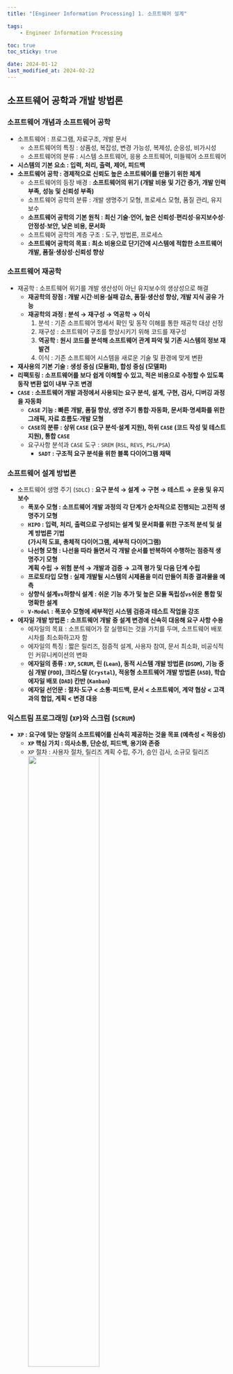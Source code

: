 ```yaml
---
title: "[Engineer Information Processing] 1. 소프트웨어 설계"

tags:
    - Engineer Information Processing

toc: true
toc_sticky: true

date: 2024-01-12
last_modified_at: 2024-02-22
---
```


## 소프트웨어 공학과 개발 방법론

### 소프트웨어 개념과 소프트웨어 공학

- 소프트웨어 : 프로그램, 자료구조, 개발 문서
  - 소프트웨어의 특징 : 상품성, 복잡성, 변경 가능성, 복제성, 순응성, 비가시성
  - 소프트웨어의 분류 : 시스템 소프트웨어, 응용 소프트웨어, 미들웨어 소프트웨어
- <b>시스템의 기본 요소 : 입력, 처리, 출력, 제어, 피드백</b>
- <b>소프트웨어 공학 : 경제적으로 신뢰도 높은 소프트웨어를 만들기 위한 체계</b>
  - 소프트웨어의 등장 배경 : <b>소프트웨어의 위기 (개발 비용 및 기간 증가, 개발 인력 부족, 성능 및 신뢰성 부족)</b>
  - 소프트웨어 공학의 분류 : 개발 생명주기 모형, 프로세스 모형, 품질 관리, 유지보수
  - <b>소프트웨어 공학의 기본 원칙 : 최신 기술·언어, 높은 신뢰성·편리성·유지보수성·안정성·보안, 낮은 비용, 문서화</b>
  - 소프트웨어 공학의 계층 구조 : 도구, 방법론, 프로세스
  - <b>소프트웨어 공학의 목표 : 최소 비용으로 단기간에 시스템에 적합한 소프트웨어 개발, 품질·생상성·신뢰성 향상</b>

### 소프트웨어 재공학

- 재공학 : 소프트웨어 위기를 개발 생산성이 아닌 유지보수의 생상성으로 해결
  - <b>재공학의 장점 : 개발 시간·비용·실패 감소, 품질·생산성 향상, 개발 지식 공유 가능</b>
  - <b>재공학의 과정 : 분석 → 재구성 → 역공학 → 이식</b>
    1. 분석 : 기존 소프트웨어 명세서 확인 및 동작 이해를 통한 재공학 대상 선정
    2. 재구성 : 소프트웨어 구조를 향상시키기 위해 코드를 재구성
    3. <b>역공학 : 원시 코드를 분석해 소프트웨어 관계 파악 및 기존 시스템의 정보 재발견</b>
    4. 이식 : 기존 소프트웨어 시스템을 새로운 기술 및 환경에 맞게 변환
- <b>재사용의 기본 기술 : 생성 중심 (모듈화), 합성 중심 (모델화)</b>
- <b>리팩토링 : 소프트웨어를 보다 쉽게 이해할 수 있고, 적은 비용으로 수정할 수 있도록 동작 변환 없이 내부 구조 변경</b>
- <b><code>CASE</code> : 소프트웨어 개발 과정에서 사용되는 요구 분석, 설계, 구현, 검사, 디버깅 과정을 자동화</b>
  - <b><code>CASE</code> 기능 : 빠른 개발, 품질 향상, 생명 주기 통합·자동화, 문서화·명세화를 위한 그래픽, 자료 흐름도·개발 모형</b>
  - <b><code>CASE</code>의 분류 : 상위 <code>CASE</code> (요구 분석·설계 지원), 하위 <code>CASE</code> (코드 작성 및 테스트 지원), 통합 <code>CASE</code></b>
  - 요구사항 분석과 ```CASE``` 도구 : ```SREM``` (```RSL```, ```REVS```, ```PSL/PSA```)
    - <b><code>SADT</code> : 구조적 요구 분석을 위한 블록 다이어그램 채택</b>

### 소프트웨어 설계 방법론

- 소프트웨어 생명 주기 (```SDLC```) : <b>요구 분석 → 설계 → 구현 → 테스트 → 운용 및 유지보수</b>
  - <b>폭포수 모형 : 소프트웨어 개발 과정의 각 단계가 순차적으로 진행되는 고전적 생명주기 모형</b>
  - <b><code>HIPO</code> : 입력, 처리, 출력으로 구성되는 설계 및 문서화를 위한 구조적 분석 및 설계 방법론 기법<br>(가시적 도표, 총체적 다이어그램, 세부적 다이어그램)</b>
  - <b>나선형 모형 : 나선을 따라 돌면서 각 개발 순서를 반복하여 수행하는 점증적 생명주기 모형<br>계획 수립 → 위험 분석 → 개발과 검증 → 고객 평가 및 다음 단계 수립</b>
  - <b>프로토타입 모형 : 실제 개발될 시스템의 시제품을 미리 만들어 최종 결과물을 예측</b>
  - <b>상향식 설계<code>vs</code>하향식 설계 : 쉬운 기능 추가 및 높은 모듈 독립성<code>vs</code>쉬운 통합 및 명확한 설계</b>
  - <b><code>V-Model</code> : 폭포수 모형에 세부적인 시스템 검증과 테스트 작업을 강조</b>
- <b>에자일 개발 방법론 : 소프트웨어 개발 중 설계 변경에 신속히 대응해 요구 사항 수용</b>
  - 에자일의 목표 : 소프트웨어가 잘 실행되는 것을 가치를 두며, 소프트웨어 배포 시차를 최소화하고자 함
  - 에자일의 특징 : 짧은 릴리즈, 점증적 설계, 사용자 참여, 문서 최소화, 비공식적인 커뮤니케이션의 변화
  - <b>에자일의 종류 : <code>XP</code>, <code>SCRUM</code>, 린 (<code>Lean</code>), 동적 시스템 개발 방법론 (<code>DSDM</code>), 기능 중심 개발 (<code>FDD</code>), 크리스탈 (<code>Crystal</code>), 적응형 소프트웨어 개발 방법론 (<code>ASD</code>), 학습 에자일 배포 (<code>DAD</code>) 칸반 (<code>Kanban</code>)</b>
  - <b>에자일 선언문 : 절차·도구 < 소통·피드백, 문서 < 소프트웨어, 계약 협상 < 고객과의 협업, 계획 < 변경 대응</b>

### 익스트림 프로그래밍 (```XP```)와 스크럼 (```SCRUM```)

- <b><code>XP</code> : 요구에 맞는 양질의 소프트웨어를 신속히 제공하는 것을 목표 (예측성 < 적응성)</b>
  - <b><code>XP</code> 핵심 가치 : 의사소통, 단순성, 피드백, 용기와 존중</b>
  - ```XP``` 절차 : 사용자 절차, 릴리즈 계획 수립, 주가, 승인 검사, 소규모 릴리즈<br><img src="https://github.com/pocj8ur4in/pocj8ur4in.github.io/assets/105341168/3c2895a0-fcc9-4d80-ac10-f46d5e5258f6" width="60%">
  - <b><code>XP</code>의 12가지 프랙티스 : <code>Pair Programming</code>, <code>Planning Game</code>, <code>Test-Driven Development</code>, <code>Whole Team</code>, <code>Continuous Process</code>, <code>Small Releases</code>, <code>Coding Standards</code>, <code>Collective Code Ownership</code>, <code>Simple Design</code>, <code>System Metaphor</code>, <code>Sustainable Pace</code></b>
- ```SCRUM``` : 요구사항 변경에 신속히 대처할 수 있는  반복적이고 점진적인 팀 중심 소프트웨어 개발 방법론
  - ```SCRUM``` 5가지 가치 : 확약, 전념, 정직, 존중, 용기
  - <b><code>SCRUM</code> 역할 : 제품 책임자, 스크럼 마스터, 스크럼 팀</b>
  - <b><code>SCRUM</code> 절차 : 제품 백로그, 스프린트, 스프린트 데일리 미팅, 스프린트 플래닝 미팅, 스프린트 리뷰, 스프린트 회고<br><img src="https://github.com/pocj8ur4in/pocj8ur4in.github.io/assets/105341168/15aa64aa-e1eb-46ba-8eb3-95257eefbe53" width="70%"></b>
    - <b>스프린트 : 작은 단위의 개발 업무를 단기간에 개발, 2~4주마다 이해 관계자에 진척도 보고</b>

## 현행 시스템 분석과 요구 분석

### 현행 시스템 분석

- 현행 시스템 분석 : 어떤 하위 시스템으로 구성되어 있는지 파악하는 절차
  - 현행 시스템 분석의 목적 : 개발 시스템의 개발 범위를 확인하고 이행하기 위한 방향성 설정
  - 시스템 아키텍처 : 상위 시스템과 하위 시스템이 어떤 관계로 상호 작용하는지 각 동작 원리와 구성을 표현한 것
  - <b>현행 시스템 파악 절차 : 시스템 및 인터페이스 →  소프트웨어 아키텍처 → 하드웨어 및 네트워크 구성</b>
    - 시스템 구성 : 기간 업무, 지원 업무로 구분
    - 시스템 기능 : 주요 기능과 하부 기능으로 계층형으로 표시
    - <b>인터페이스 현황 : 단위 업무 시스템 및 시스템 간 통신하는 데이터를 명시</b>
    - 소프트웨어 현황 : 소프트웨어 라이선스 적용 방식 (사이트, 서버, 프로세서, 코어, 사용자 수)
    - 하드웨어 현황 : 서버 사양, 서버 이중화 여부 파악
    - 네트워크 현황 : 시스템의 네트워크 구성 형태를 그림으로 표현
    - 개발 기술 환경 분석 : 플랫폼, ```OS```, ```DBMS```, 미들웨어 분석
- 플랫폼 : 응용 프로그램을 실행하기 위한 하드웨어와 소프트웨어의 결합
  - 플랫폼의 종류 : 운영체제, 어플리케이션, 클라우드, 데이터베이스, 개발, 모바일, ```IoT```, 인터넷 서비스, 개발...
  - <b>플랫폼 성능 특성 분석 항목 : 경과 시간, 사용률, 응답 시간, 가용성</b>
  - 플랫폼 성능 특성 분석 방법 : 성능 테스트, 사용자 인터뷰, 문서 점검
  - 플랫폼 사용할 때의 이점 : 개발·운영·유지보수 비용 감소, 안정성·보안성 향상, 여러 플랫폼·커뮤니티 지원
- ```OS``` : ```HW·SW``` 자원 관리 및 공통 서비스 제공, 사용자와의 인터페이스 제공
  - ```OS``` 분석 항목 : 종류, 버전, 패치 일자, 백업 주기 분석
  - ```OS``` 고려 사항 : 가용성, 성능, 기술 지원, 주변 기기, 구축 비용
  - ```OS``` 메모리 누수 : 실행 소프트웨어가 정상 종료되지 않고 남아있는 증상
- 오픈소스 라이선스 : ```GNU```, ```GNU GPLv1```, ```BSD```, ```Apache 2.0```, ```GNU Affero General Public License v3.0```, ```Eclipse Public License 2.0```, ```Mozilla Public License 2.0```, ```Creative Commons```
- ```DBMS``` : 응용 프로그램과 데이터의 중재자로서 모든 응용 프로그램들이 데이터베이스를 공유할 수 있도록 관리
  - ```DBMS``` 목적 : 종속성 및 중복성 문제를 해결하기 위해 제안
  - ```DBMS``` 종류 : ```Oracle```, ```MSSQL```, ```MySQL```, ```SQLite```, ```MongoDB```, ```Redis```
  - <b><code>DBMS</code> 분석 항목 : 가용성, 성능, 기술 지원, 상호 호환성, 구축 비용</b>

### 요구사항 개발

- 요구공학 : 사용자 요구가 반영된 시스템 개발을 위해 사용자 요구를 추출, 분석, 명세, 검증, 관리
  - 요구사항 베이스라인 : 이해 당사자 간의 명시적 합의, 프로젝트 목표 달성 여부를 확인하는 기준
  - <b>요구사항 분류 : 기능 요구사항과 비기능 요구사항을 구분하고 우선순위 여부를 확인</b>
    - <b>기술 내용에 따른 분류 : 기능 요구사항 (사용자가 원하는 기능)<code>vs</code>비기능 요구사항 (수행 환경, 제약 조건)</b>
    -  기술 관점 및 대상에 따른 분류 : 시스템 요구사항<code>vs</code>사용자 요구사항
- ```SWEBOK``` 기반 요구사항 개발 프로세스 : <b>도출 → 분석 → 명세 → 검증</b>
  - 요구사항 도출 : 현재 상태를 파악하고 문제를 정의하고 목표를 도출
  - <b>요구사항 분석 : 소프트웨어가 어떻게 상호 작용하는지 이해하고, 요구사항 정의를 도출 및 문서화</b>
    - <b>분석 기법 : 사용자 의견 청취, 사용자 인터뷰, 문서 및 모델 분석, 설문 조사</b>
    - 분석 단계 : 문제 인식 → 전개 → 평가 및 종합 → 검토 → 문서화
  - 요구사항 명세 : 시스템 정의 및 요구사항, 소프트웨어 요구사항을 문서화
    - <b>명세 기법 : 정형 명세 (수학적 + 정확한 표현, 명세·구현의 일치)<code>vs</code>비정형 명세 (자연어 + 작성·이해 용이, 다양한 전달 방법)</b>
  - 요구사항 확인 : 문서로 만들어진 내용을 확인 및 검증
  - 요구사항 관리 : 요구사항 명세서와 관련된 변경 사항을 추적 및 관리
- <b>요구사항 관리 도구의 필요성 : 프로세스 효율성 재고 및 관리·분석·추적·평가·의사소통 용이</b>
- 요구사항 할당 : 요구사항을 만족시키기 위한 아키텍처 구성 요소를 식별

### 요구사항 확인 기법과 ```FTR```

- 요구사항 확인 기법 : 인터뷰, 설문 조사, 시나리오, 스토리보드, 워크숍, 브레인스토밍, 분석 모델링
  - <b>프로토타이핑 : 도출된 요구사항을 토대로 시제품을 제작해 대상 시스템과 바교하여 추가 요구사항을 지속적으로 재작성</b>
    - 프로토 타이핑 절차 : 요구사항 수집 및 분석 → 설계 → 개발 → 검토 및 피드백 → 프로토타입 정제 → 요구사항 검증
  - 모델 검증 : 분석 단계에서 개발된 모델의 품질을 검증
    - 정적 분석 : 객체 모델에서 객체 간에 존재하는 의사소통 경로를 검증하기 위해 명세의 일관성 및 정확성을 확인
    - 동적 분석 : 직접 실행하여 모델을 검증하기 위해 작성된 소스 코드를 실행해 메모리 누수 현황 및 스레드 결함 분석
  - 요구사항 검토 : 여러 검토자자가 에러, 잘못된 가정, 불명확성, 표준과의 차이를 탐색
  - <b>인수 테스트 : 소프트웨어가 요구사항을 만족하는지 확인하기 위한 테스트</b>
    - 인수 테스트 종류 : 계약 인수 테스트, 규정 인수 테스트, 알파 검사, 베타 검사, 사용자 인수 테스트, 운영 인수 테스트
    - 인수 테스트 절차 : 계획 → 설계 → 구현 → 검토 → 수행 → 완료
  - <b>정형 기술 검토 : 소프트웨어 개발 산출물 대상 요구사항 일치 여부, 표준 준수 및 결합 발생 여부를 검토하는 정적 분석 기법</b>
    - 정형 기술 검토 특징 : 구조화된 절차, 전문가의 참여 필요, 개발 초기 적용 가능, 문서화의 중요성
    - <b>정형 기술 검토 지침 : 의제 및 범위 유지, 참가자 수 제한, 체크리스트 및 일정 할당, 검토에 집중, 논쟁 제한, 명확한 문제 영역</b>

### ```UML```과 럼바우 분석 기법

- 개념 모델링 : 요구사항을 이해하기 쉽도록 실 세계의 상황을 단순화하여 개념적으로 표현한 모델을 생성하는 과정
  - 개발 대상 도메인의 엔티티 및 관계와 종속성을 반영
- <b><code>UML</code> : 객체지향 소프트웨어 개발 과정의 모델링 기술 및 방법론을 통합한 범용 모델링 언어</b>
  - ```UML``` 특성 : 시각화, 문서화, 명세화, 구축, 확장성, 표준화된 언어
  - <b><code>UML</code> 관점 : 기능적 관점 (유스케이스 다이어그램), 정적 관점 (클래스 다이어그램), 동적 관점 (시퀀스 다이어그램, 상태 다이어그램)</b>
  - <b><code>UML</code> 구성 : 사물 (객체 간의 관계 형성 대상), 관계 (객체 간의 연관성 표현), 다이어그램 (격체의 관계 도식화)</b>
    - <b>스테레오타입 : <code>UML</code> 구성 외에 추가적인 확장 요소를 표현 (<code><<>></code>으로 포현)</b>
    - <code>UML</code> 접근 제어자 : ```public``` (```+```), ```private``` (```-```), ```protected``` (```#```), ```package``` (```~```)
    - <code>UML</code> 표현 : ```1``` (```1``` 객체 연결), ```*``` 또는 ```0..*``` (0이나 0 이상 객체 연결), ```1..*``` (1이거나 1 이상 객체 연결), ```0..1``` (0이거나 1 객체 연결), ```1, 3, 5``` (1이거나 3이거나 6 객체 연결), ```n``` (```n```개 객체 연결), ```m..*``` (```m```이거나 ```m```개 이상 객체 연결)``
- <b>럼바우 객체지향 분석 (= 객체 모델링 기법) : 소프트에어 구성 요소를 그래픽으로 모형화</b>
  - <b>럼바우 객체지향 분석 절차 및 도구 : 객체 모델링 (객체 다이어그램) → 동적 모델링 (상태도) → 기능 모델링 (자료 흐름도)</b>
    - 객체 모델링 : 시스템에서 요구되는 객체를 찾아 속성, 연산, 관계를 규정하여 객체를 다이어그램으로 표시
    - 동적 모델링 : 제어 흐름, 상호 작용, 동작 순서 등의 상태를 시간 흐름에 따라 상태 다이어그램으로 표시
    - 기능 모델링 : 여러 프로세스 간의 자료 흐름을 표시 (어떤 데이터를 입력해 어떤 결과를 가져올 수 있을지 표현)

### ```UML``` 다이어그램

- <b>구조 다이어그램 : 시스템 구조와 구성 요소 간의 관계를 시각적으로 표현</b>
  - <b>클래스 다이어그램 : 시스템 내의 클래스나 인터페이스 및 그 관계를 시각적으로 표현, 클래스 속성 및 메소드로 구현 정보 제공</b>
  - 객체 다이어그램 : 특정 시점에서의 객체 간의 관계 및 상태를 표현, 클래스들이 어떻게 실제로 인스턴스화되는지 표현
  - 복합체 구조 다이어그램 : 시스템의 복잡한 구조를 모델링하기 위해 객체의 내부 구조 및 상호 작용을 표현
  - 배치 다이어그램 : 시스템의 물리적 배치 및 구성, 하드웨어와 소프트웨어 간의 관계를 표현
  - <b>컴포넌트 다이어그램 : 소프트웨어 시스템의 컴포넌트의 구조 및 관계 표현, 어떤 기능을 수행하는지 나타내 모듈화 및 재사용에 유용</b>
  - 패키지 다이어그램 : 시스템을 구성하는 여러 개체를 그룹화하여 표현하여 모듈화나 구조화를 표현
- <b>행위 다이어그램 : 시스템 내 상호작용, 메시지 흐름, 객체 간의 상호 작용와 같은 시스템의 동작을 그래픽으로 표현</b>
  - 유스케이스 다이어그램 : 시스템 및 시스템과 사용자 간의 상호 작용을 시각적으로 표현
  - <b>액티비티 다이어그램 : 시스템 내부 프로세스나 작업 흐름을 시각적으로 표현</b>
  - 상태 머신 다이어그램 : 객체의 생명주기와 상태 변화를 상태, 이벤트, 전이로 구성하여 표현
  - 협력 다이어그램 : 객체들이 서로 메시지를 주고받는 과정을 객체, 메시지로 표현
  - 상호 작용 다이어그램 : 유스케이스를 수행하기 위해 객체들이 어떻게 상호 작용하는지 객체 간에 주고받는 메시지를 통해 표현
    - <b>순차 다이어그램 : 유스케이스를 위해 시스템 구성 요소들이 어떻게 상호 작용하는지 객체, 생명선, 실행, 메시지, 시간으로 표현</b>
    - 통신 다이어그램 : 시스템에서 객체 간의 통신을 객체 간의 관계 및 역할, 메시지 흐름, 시간 흐름으로 표현
- <b>클래스 다이어그램 : 시스템을 구성하는 객체 간의 관계를 추상화한 모델을 논리적 구조로 표현</b><br><img src="https://github.com/pocj8ur4in/pocj8ur4in.github.io/assets/105341168/0842a7a0-a60e-4c7a-a964-043614230779" width="40%">
- 유스케이스 다이어그램 : 사용자 요구를 기능적 측면에서 기술하기 위해 액터와 유스케이스로 구성하여 표현<br><img src="https://github.com/pocj8ur4in/pocj8ur4in.github.io/assets/105341168/8def48e8-5e55-4e90-ba27-202f86864479" width="50%">
  - <b>유스케이스 다이어그램 요소 : 시스템 경계, 액터, 유스케이스, 관계 (연관, 포함, 확장, 일반화)</b>
  - 유스케이스 다이어그램 작성 단계 : 액터 식별 → 유스케이스 식별 → 관계 정의 → 유스케이스 구조화
  - 유스케이스 다이어그램 관계 표현 : ```UML``` 관계를 통해 표현<br><img src="https://github.com/pocj8ur4in/pocj8ur4in.github.io/assets/105341168/f2afd2fc-10a6-4fe9-8940-45eef3f7bd2e" width="60%">
    - ```UML``` 연관 관계 : 한 사물의 객체가 다른 사물의 객체와 연결된 것을 표현 (연관 관계명, 역할명)
    - <b><code>UML</code> 의존 관계 : 연관 관계와 동일하나, 메소드드를 사용할 때처럼 짧은 시간만을 유지</b>
    - <b><code>UML</code> 일반화 관계 : 객체지향의 상속 관계를 표현 (하위 클래스와 상위 클래스 간의 관계를 표현)</b>
    - ```UML``` 집합 관계 : 전체 객체와 부분 객체 간의 관계를 표현
    - ```UML``` 포함 관계 : 부분 객체가 전체 객체에 속하는 강한 집합 연관의 관계를 표현
    - <b><code>UML</code> 실체화 관계 : 인터페이스와 실제 구현된 일반 클래스 간의 관계로 존재하는 행동에 대한 구현을 표현</b>

## <code>UI</code> 설계

### <code>UI</code> 환경 분석

- <code>UI</code> 표준을 위한 환경 분석
  - 사용자 경향 분석 : 기존 <code>UI</code> 경향을 숙지해 현재 <code>UI</code>의 단점 작성
  - 기능 및 설계 분석 : 기능 조작성, 오류 방지, 최소한의 조작응로 업무 처리가 가능한지, <code>UI</code>의 정보 전달력이 어떤지 분석
- <code>UI</code> 요구사항 요소 : 데이터 요구, 기능 요구, 제품 및 서비스 품질, 제약 사항
- 정황 시나리오 : 개발하는 서비스의 초기 모양을 상상 (사용자의 관점에서 높은 수준 및 낙관적 상황을 가정해 기초 시나리오 작성)

### <code>UI</code> 표준과 지침

- <code>UI</code> : 인간, 디지털 기기, 소프트웨어 간에 의사소통이 가능하도록 만든 매개체
  - <code>UI</code> 분야 : 표현, 정보 제공 및 전달, 기능 → 웹 디자인, 모바일 앱 디자인, 게임 디자인, 산업 디자인, 기계 학습 인터페이스
  - <b><code>UI</code> 개발 시스템이 가져야할 기능 : 사용자의 입력 검증, 에러 및 에러 메시지 처리, 도움과 프롬프트 제공</b>
- <b><code>UI</code> 설계 원칙 : 직관성, 유효성, 학습성, 유연성</b>
- <b><code>UI</code> 설계 지침 : 사용자 중심, 일관성, 단순성, 가시성, 표준화, 접근성, 결과 예측 가능, 명확성, 오류 발생 해결</b>
- <code>UI</code> 구현 표준 : 화면 구성, 화면 이동과 같이 화면에서 공통적으로 갖춰어야 할 최소의 <code>UI</code> 요소 및 배치 규칙
  - <code>UI</code> 설계 시 오류 지침 : 명확하고 이해하기 쉬운 메시지, 문제 해결 방법 제공, 시각적 강조 및 사용자 경험 고려
  - <code>UI</code> 표준 구성 : 전체적인 <code>UX</code> 원칙, 정책 및 철학, <code>UI</code> 스타일 가이드, <code>UI</code> 패턴 모델 정의, <code>UI</code> 표준 수립을 위한 조직 구성
- <code>UX</code> : 제품을 대상으로 직·간접적으로 사용하면서 느끼고 생각하는 지각·반응·행동과 같은 모든 경험

### <code>UI</code> 설계

- <code>UI</code> 설계 단계 : 문제 정의 → 사용자 모델 정의 → 작업 분석 → 컴퓨터 오브젝트 및 기능 정의 → 사용자 인터페이스 정의 → 디자인 평가
  - <code>UI</code> 메뉴 구조 설계, 내부 및 외부 화면과 폼 설계, <code>UI</code> 검토 수행
  - <code>UI</code> 요구사항 정의 : 시스템 구조, 사이트맵, 프로세스 정의, 화면 설계
- <b><code>UI</code>의 종류 : <code>CLI</code>, <code>GUI</code>, <code>NUI</code>, <code>OUI</code>, <code>TUI</code>, <code>WUI</code>, <code>Touch UI</code></b>
- <code>UI</code> 설계 도구

## 소프트웨어 설계

### 소프트웨어 설계 모델링



### 구조적 분석 도구



### 모듈



### 재사용



### 소프트웨어 아키텍처



### 소프트웨어 아키텍처 패턴



### 코드 설계



## 객체지향 설계와 디자인 패턴

### 소프트웨어 설계 기법과 객체지향 프로그래밍



### 객체지향 설계 원칙



### 디자인 패턴



### ```GOF``` 패턴



## 시스템 인터페이스 설계

### 시스템 인터페이스 요구사항 확인



### 시스템 인터페이스 대상 식별



### 미들웨어 솔루션

